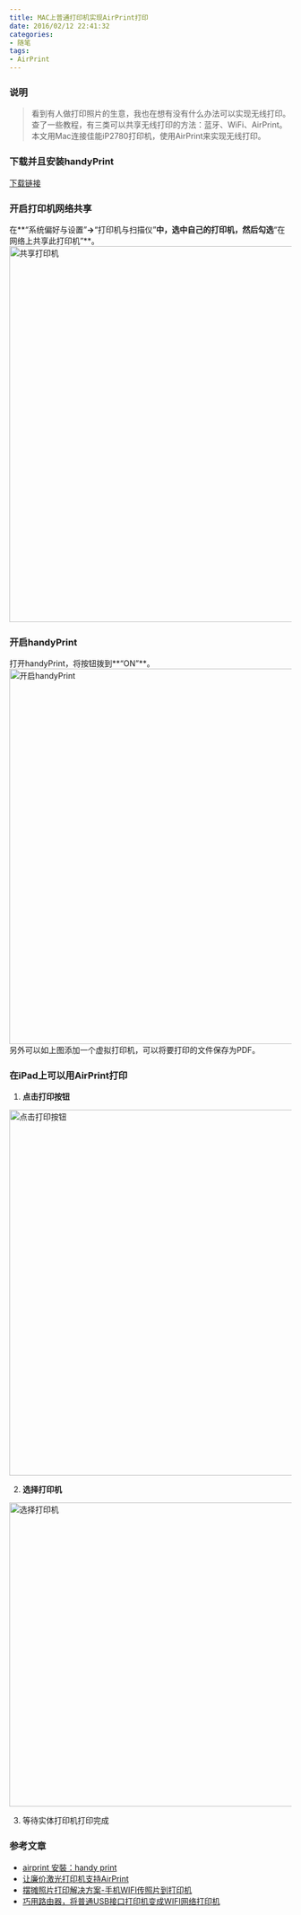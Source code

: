 ```yaml
---
title: MAC上普通打印机实现AirPrint打印
date: 2016/02/12 22:41:32
categories: 
- 随笔
tags: 
- AirPrint
---
```


### 说明
> 看到有人做打印照片的生意，我也在想有没有什么办法可以实现无线打印。  
> 查了一些教程，有三类可以共享无线打印的方法：蓝牙、WiFi、AirPrint。  
> 本文用Mac连接佳能iP2780打印机，使用AirPrint来实现无线打印。

### 下载并且安装handyPrint  
<div markdown="0"><a href="http://pan.baidu.com/s/1jIKuBau" class="btn btn-info">下载链接</a></div>

### 开启打印机网络共享
在**“系统偏好与设置”**→**“打印机与扫描仪”**中，选中自己的打印机，然后勾选**“在网络上共享此打印机”**。  
<img src="{{ site.url }}/assets/blogImg/handyprint_share.png" width="670" alt="共享打印机"/>
<!--more-->
### 开启handyPrint
打开handyPrint，将按钮拨到**“ON”**。  
<img src="{{ site.url }}/assets/blogImg/handyprint_on_pdf.png" width="669" alt="开启handyPrint"/>  
另外可以如上图添加一个虚拟打印机，可以将要打印的文件保存为PDF。

### 在iPad上可以用AirPrint打印
1. **点击打印按钮**  
<img src="{{ site.url }}/assets/blogImg/handyprint_print.png" width="652" alt="点击打印按钮"/>

2. **选择打印机**  
<img src="{{ site.url }}/assets/blogImg/handyprint_select.png" width="542" alt="选择打印机"/>

3. 等待实体打印机打印完成

### 参考文章
* [airprint 安裝：handy print](http://rancilio2000.blogspot.com/2013/05/airprint-handy-print-airprint-activator.html)
* [让廉价激光打印机支持AirPrint](http://post.smzdm.com/p/397740/)
* [摆摊照片打印解决方案-手机WIFI传照片到打印机](http://www.wuji8.com/meta/496161212.html)
* [巧用路由器，将普通USB接口打印机变成WIFI网络打印机](http://bbs.mydigit.cn/read.php?tid=1513174)

